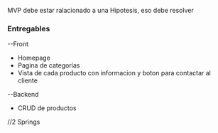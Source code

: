 MVP debe estar ralacionado a una Hipotesis, eso debe resolver

### Entregables

--Front
* Homepage 
* Pagina de categorías 
* Vista de cada producto con informacion y boton para contactar al cliente 


--Backend
* CRUD de productos

//2 Springs


